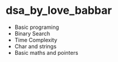 # dsa_by_love_babbar
* Basic programing
* Binary Search
* Time Complexity
* Char and strings
* Basic maths and pointers 
